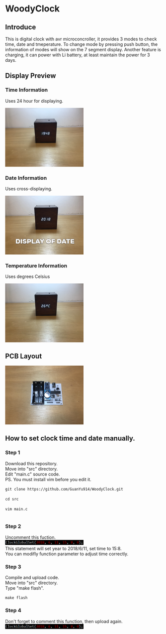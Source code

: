 # WoodyClock

## Introduce
This is digital clock with avr microconcroller, it provides 3 modes to check time, date and tmeperature. To change mode by 
pressing push button, the information of modes will show on the 7 segment display. Another feature is charging, it can power
with Li battery, at least maintain the power for 3 days. 

## Display Preview

### Time Information
Uses 24 hour for displaying.

<img src="https://github.com/GuanYu914/WoodyClock/blob/master/photos/Time.JPG" width="50%" height="50%">

### Date Information
Uses cross-displaying.

<img src="https://github.com/GuanYu914/WoodyClock/blob/master/photos/Date.gif" width="50%" height="50%">

### Temperature Information
Uses degrees Celsius 

<img src="https://github.com/GuanYu914/WoodyClock/blob/master/photos/Temp.JPG" width="50%" height="50%">

## PCB Layout 
<img src="https://github.com/GuanYu914/WoodyClock/blob/master/photos/PCB.JPG" width="50%" height="50%">

## How to set clock time and date manually.

### Step 1
<p>Download this repository.<br>
Move into "src" directory.<br>
Edit "main.c" source code.<br>
PS. You must install vim before you edit it.</p>
<pre><code>git clone https://github.com/GuanYu914/WoodyClock.git<br>
cd src<br>
vim main.c<br>
</code></pre>

### Step 2
Uncomment this fuction.
<br><img src="https://github.com/GuanYu914/WoodyClock/blob/master/photos/function.PNG" width="50%" height="50%"><br>
This statement will set year to 2018/6/11, set time to 15:8.<br>
You can modifly function parameter to adjust time correctly.

### Step 3
<p>Compile and upload code.<br>
Move into "src" directory.<br>
Type "make flash".<br></p>
<pre><code>make flash
</code></pre>

### Step 4
<p>Don't forget to comment this function, then upload again.<br>
<img src="https://github.com/GuanYu914/WoodyClock/blob/master/photos/function.PNG" width="50%" height="50%"><br></P>
